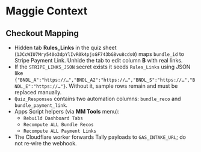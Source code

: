 # Maggie Context

## Checkout Mapping

- Hidden tab **Rules_Links** in the quiz sheet (`1JCcWIU7Mry540o3dpYlIvR0k4pjsGF743bG8vu8cds0`) maps `bundle_id` to Stripe Payment Link. Unhide the tab to edit column **B** with real links.
- If the `STRIPE_LINKS_JSON` secret exists it seeds `Rules_Links` using JSON like `{"BNDL_A":"https://…","BNDL_A2":"https://…","BNDL_S":"https://…","BNDL_E":"https://…"}`. Without it, sample rows remain and must be replaced manually.
- `Quiz_Responses` contains two automation columns: `bundle_reco` and `bundle_payment_link`.
- Apps Script helpers (via **MM Tools** menu):
  - `Rebuild Dashboard Tabs`
  - `Recompute ALL Bundle Recos`
  - `Recompute ALL Payment Links`
- The Cloudflare worker forwards Tally payloads to `GAS_INTAKE_URL`; do not re‑wire the webhook.
